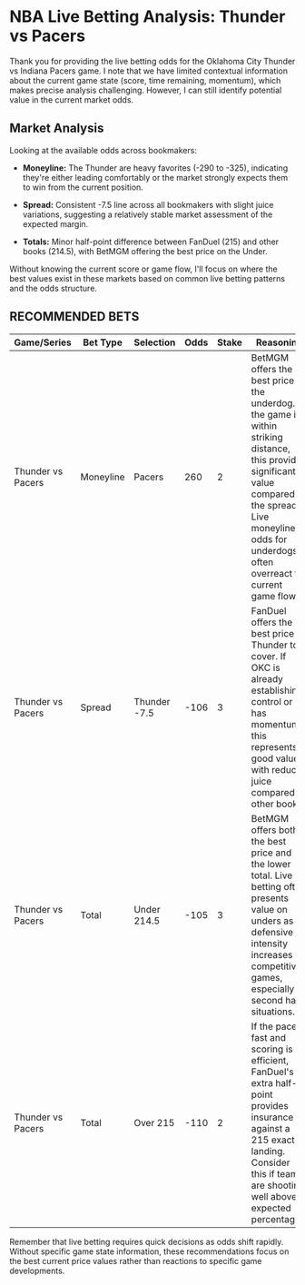 # NBA Live Betting Analysis: Thunder vs Pacers

Thank you for providing the live betting odds for the Oklahoma City Thunder vs Indiana Pacers game. I note that we have limited contextual information about the current game state (score, time remaining, momentum), which makes precise analysis challenging. However, I can still identify potential value in the current market odds.

## Market Analysis

Looking at the available odds across bookmakers:

- **Moneyline:** The Thunder are heavy favorites (-290 to -325), indicating they're either leading comfortably or the market strongly expects them to win from the current position.

- **Spread:** Consistent -7.5 line across all bookmakers with slight juice variations, suggesting a relatively stable market assessment of the expected margin.

- **Totals:** Minor half-point difference between FanDuel (215) and other books (214.5), with BetMGM offering the best price on the Under.

Without knowing the current score or game flow, I'll focus on where the best values exist in these markets based on common live betting patterns and the odds structure.

## RECOMMENDED BETS

| Game/Series | Bet Type | Selection | Odds | Stake | Reasoning |
|-------------|----------|-----------|------|-------|-----------|
| Thunder vs Pacers | Moneyline | Pacers | 260 | 2 | BetMGM offers the best price on the underdog. If the game is within striking distance, this provides significant value compared to the spread. Live moneyline odds for underdogs often overreact to current game flow. |
| Thunder vs Pacers | Spread | Thunder -7.5 | -106 | 3 | FanDuel offers the best price on Thunder to cover. If OKC is already establishing control or has momentum, this represents good value with reduced juice compared to other books. |
| Thunder vs Pacers | Total | Under 214.5 | -105 | 3 | BetMGM offers both the best price and the lower total. Live betting often presents value on unders as defensive intensity increases in competitive games, especially in second half situations. |
| Thunder vs Pacers | Total | Over 215 | -110 | 2 | If the pace is fast and scoring is efficient, FanDuel's extra half-point provides insurance against a 215 exact landing. Consider this if teams are shooting well above expected percentages. |

Remember that live betting requires quick decisions as odds shift rapidly. Without specific game state information, these recommendations focus on the best current price values rather than reactions to specific game developments.